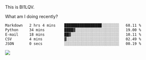 This is BI1LQV.

What am I doing recently?

<!--START_SECTION:waka-->

```txt
Markdown   2 hrs 4 mins    █████████████████░░░░░░░░   68.11 %
Python     34 mins         ████▓░░░░░░░░░░░░░░░░░░░░   19.00 %
E-mail     18 mins         ██▓░░░░░░░░░░░░░░░░░░░░░░   10.11 %
CSV        4 mins          ▓░░░░░░░░░░░░░░░░░░░░░░░░   02.49 %
JSON       0 secs          ░░░░░░░░░░░░░░░░░░░░░░░░░   00.19 %
```

<!--END_SECTION:waka-->

<img src="https://github-readme-stats.vercel.app/api?username=bi1lqv&show_icons=true&count_private=true">
